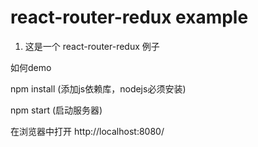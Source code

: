 react-router-redux example
=================================

1. 这是一个 react-router-redux 例子

如何demo

  npm install  (添加js依赖库，nodejs必须安装)

  npm start  (启动服务器)

  在浏览器中打开 http://localhost:8080/
